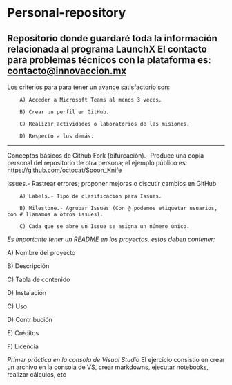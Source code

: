 # Personal-repository
Repositorio donde guardaré toda la información relacionada al programa LaunchX
El contacto para problemas técnicos con la plataforma es: contacto@innovaccion.mx
---------------------------------------------------------------------------------------------

Los criterios para para tener un avance satisfactorio son:

        A) Acceder a Microsoft Teams al menos 3 veces.
        
        B) Crear un perfil en GitHub.
        
        C) Realizar actividades o laboratorios de las misiones.
        
        D) Respecto a los demás.
        
---------------------------------------------------------------------------------------------

Conceptos básicos de Github
Fork (bifurcación).- Produce una copia personal del repositorio de otra persona; el ejemplo público es: https://github.com/octocat/Spoon_Knife

Issues.- Rastrear errores; proponer mejoras o discutir cambios en GitHub

        A) Labels.- Tipo de clasificación para Issues.
        
        B) Milestone.- Agrupar Issues (Con @ podemos etiquetar usuarios, con # llamamos a otros issues).
        
        C) Cada que se abre un Issue se asigna un número único.


*Es importante tener un README en los proyectos, estos deben contener:*

A) Nombre del proyecto

B) Descripción

C) Tabla de contenido

D) Instalación

C) Uso

D) Contribución

E) Créditos

F) Licencia


*Primer práctica en la consola de Visual Studio*
El ejercicio consistio en crear un archivo en la consola de VS, crear markdowns, ejecutar notebooks, realizar cálculos, etc

